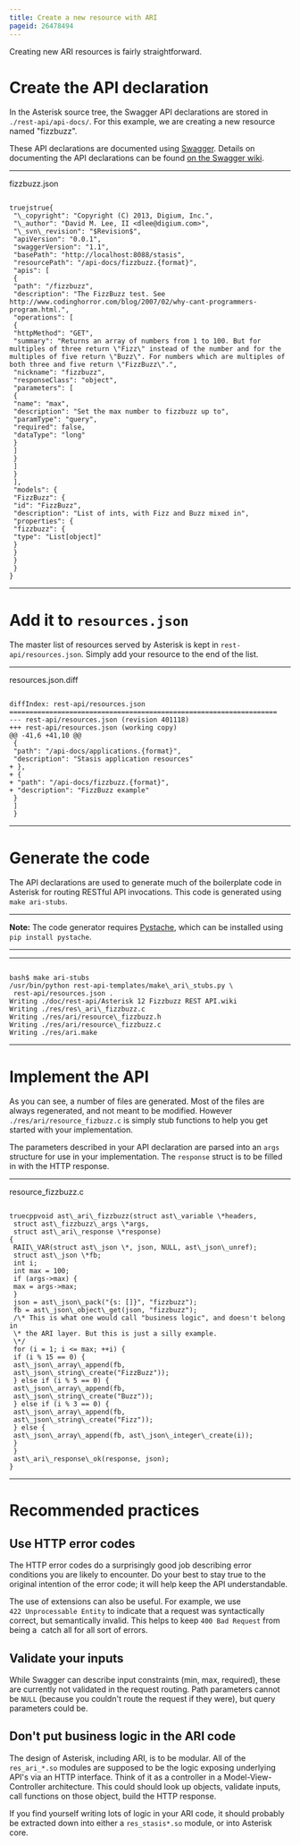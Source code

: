 ```yaml
---
title: Create a new resource with ARI
pageid: 26478494
---
```


Creating new ARI resources is fairly straightforward.

Create the API declaration
==========================

In the Asterisk source tree, the Swagger API declarations are stored in `./rest-api/api-docs/`. For this example, we are creating a new resource named "fizzbuzz".

These API declarations are documented using [Swagger](https://developers.helloreverb.com/swagger/). Details on documenting the API declarations can be found [on the Swagger wiki](https://github.com/wordnik/swagger-core/wiki/API-Declaration).




---

  
fizzbuzz.json  


```

truejstrue{
 "\_copyright": "Copyright (C) 2013, Digium, Inc.",
 "\_author": "David M. Lee, II <dlee@digium.com>",
 "\_svn\_revision": "$Revision$",
 "apiVersion": "0.0.1",
 "swaggerVersion": "1.1",
 "basePath": "http://localhost:8088/stasis",
 "resourcePath": "/api-docs/fizzbuzz.{format}",
 "apis": [
 {
 "path": "/fizzbuzz",
 "description": "The FizzBuzz test. See http://www.codinghorror.com/blog/2007/02/why-cant-programmers-program.html.",
 "operations": [
 {
 "httpMethod": "GET",
 "summary": "Returns an array of numbers from 1 to 100. But for multiples of three return \"Fizz\" instead of the number and for the multiples of five return \"Buzz\". For numbers which are multiples of both three and five return \"FizzBuzz\".",
 "nickname": "fizzbuzz",
 "responseClass": "object",
 "parameters": [
 {
 "name": "max",
 "description": "Set the max number to fizzbuzz up to",
 "paramType": "query",
 "required": false,
 "dataType": "long"
 }
 ]
 }
 ]
 }
 ],
 "models": {
 "FizzBuzz": {
 "id": "FizzBuzz",
 "description": "List of ints, with Fizz and Buzz mixed in",
 "properties": {
 "fizzbuzz": {
 "type": "List[object]"
 }
 }
 }
 }
}

```



---


Add it to `resources.json`
==========================

The master list of resources served by Asterisk is kept in `rest-api/resources.json`. Simply add your resource to the end of the list.




---

  
resources.json.diff  


```

diffIndex: rest-api/resources.json
===================================================================
--- rest-api/resources.json (revision 401118)
+++ rest-api/resources.json (working copy)
@@ -41,6 +41,10 @@
 {
 "path": "/api-docs/applications.{format}",
 "description": "Stasis application resources"
+ },
+ {
+ "path": "/api-docs/fizzbuzz.{format}",
+ "description": "FizzBuzz example"
 }
 ]
 }

```



---


Generate the code
=================

The API declarations are used to generate much of the boilerplate code in Asterisk for routing RESTful API invocations. This code is generated using `make ari-stubs`.




---

**Note:**  The code generator requires [Pystache](https://pypi.python.org/pypi/pystache), which can be installed using `pip install pystache`.

  



---




---

  
  


```

bash$ make ari-stubs
/usr/bin/python rest-api-templates/make\_ari\_stubs.py \
 rest-api/resources.json .
Writing ./doc/rest-api/Asterisk 12 Fizzbuzz REST API.wiki
Writing ./res/res\_ari\_fizzbuzz.c
Writing ./res/ari/resource\_fizzbuzz.h
Writing ./res/ari/resource\_fizzbuzz.c
Writing ./res/ari.make

```



---


Implement the API
=================

As you can see, a number of files are generated. Most of the files are always regenerated, and not meant to be modified. However `./res/ari/resource_fizbuzz.c` is simply stub functions to help you get started with your implementation.

The parameters described in your API declaration are parsed into an `args` structure for use in your implementation. The `response` struct is to be filled in with the HTTP response.




---

  
resource\_fizzbuzz.c  


```

truecppvoid ast\_ari\_fizzbuzz(struct ast\_variable \*headers,
 struct ast\_fizzbuzz\_args \*args,
 struct ast\_ari\_response \*response)
{
 RAII\_VAR(struct ast\_json \*, json, NULL, ast\_json\_unref);
 struct ast\_json \*fb;
 int i;
 int max = 100;
 if (args->max) {
 max = args->max;
 }
 json = ast\_json\_pack("{s: []}", "fizzbuzz");
 fb = ast\_json\_object\_get(json, "fizzbuzz");
 /\* This is what one would call "business logic", and doesn't belong in
 \* the ARI layer. But this is just a silly example.
 \*/
 for (i = 1; i <= max; ++i) {
 if (i % 15 == 0) {
 ast\_json\_array\_append(fb,
 ast\_json\_string\_create("FizzBuzz"));
 } else if (i % 5 == 0) {
 ast\_json\_array\_append(fb,
 ast\_json\_string\_create("Buzz"));
 } else if (i % 3 == 0) {
 ast\_json\_array\_append(fb,
 ast\_json\_string\_create("Fizz"));
 } else {
 ast\_json\_array\_append(fb, ast\_json\_integer\_create(i));
 }
 }
 ast\_ari\_response\_ok(response, json);
}

```



---


Recommended practices
=====================

Use HTTP error codes
--------------------

The HTTP error codes do a surprisingly good job describing error conditions you are likely to encounter. Do your best to stay true to the original intention of the error code; it will help keep the API understandable.

The use of extensions can also be useful. For example, we use `422 Unprocessable Entity` to indicate that a request was syntactically correct, but semantically invalid. This helps to keep `400 Bad Request` from being a  catch all for all sort of errors.

Validate your inputs
--------------------

While Swagger can describe input constraints (min, max, required), these are currently not validated in the request routing. Path parameters cannot be `NULL` (because you couldn't route the request if they were), but query parameters could be.

Don't put business logic in the ARI code
----------------------------------------

The design of Asterisk, including ARI, is to be modular. All of the `res_ari_*.so` modules are supposed to be the logic exposing underlying API's via an HTTP interface. Think of it as a controller in a Model-View-Controller architecture. This could should look up objects, validate inputs, call functions on those object, build the HTTP response.

If you find yourself writing lots of logic in your ARI code, it should probably be extracted down into either a `res_stasis*.so` module, or into Asterisk core.

